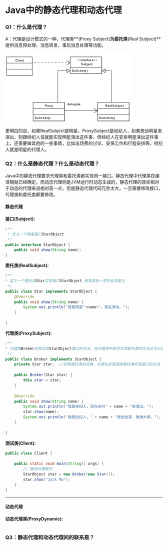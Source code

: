 # Java中的静态代理和动态代理

### Q1：什么是代理？

A：代理是设计模式的一种，代理类**(Proxy Subject)**为委托类**(Real Subject)**提供消息预处理，消息转发，事后消息处理等功能。

![代理模式](代理模式.webp)

更明白的说，如果RealSubject是明星，ProxySubject是经纪人，如果想谈明星来演出，则跟经纪人说就能实现明星演出这件事，但经纪人在安排明星演出这件事上，还需要做其他的一些事情，比如出场费的讨论、安保工作和行程安排等。经纪人就是明星的代理人。



### Q2：什么是静态代理？什么是动态代理？

Java中的静态代理要求代理类和委托类都实现同一接口。静态代理中代理类在编译期就已经确定，而动态代理则是JVM运行时动态生成的，静态代理的效率相对于动态的代理来说相对高一点，但是静态代理代码冗余太大，一旦需要修改接口，代理类和委托类都要修改。

#### **静态代理**

**接口(Subject):**

```Java
/**
 * 定义一个明星接口StarObject
 */
public interface StarObject {
	public void show(String name);
}
```

**委托类(RealSubject):**

```Java
/**
* 定义一个委托类Star实现接口StarObject,使其具有一定的业务能力
 */
public class Star implements StarObject {
	@Override
	public void show(String name) {
		System.out.println("我是明星"+name+"，我在演出。");
	}

}

```

**代理类(ProxySubject):**

```Java
/**
* 代理类Broker同样实现StarObject接口的方法，在代理类中即可实现委托类的方法又可以增加自己想要的方法
 */
public class Broker implements StarObject {
	private Star star;	//实例委托类的对象，方便在后面调用委托类实现接口的方法
	
	public Broker(Star star) {
		this.star = star;
	}

	@Override
	public void show(String name) {
		System.out.println("我是经纪人，现在去叫" + name + "来演出。");
		star.show(name);
        System.out.println("我是经纪人，" + name + "演出结束，谢谢大家。");
	}

}
```

**测试类(Client):**

```java
public class Client {

	public static void main(String[] args) {
		// 静态代理模式
		StarObject star = new Broker(new Star());
		star.show("Jack Ma");
	}
}
```

------

#### 动态代理

**动态代理类(ProxyDynamic):**

```

```



### Q3：静态代理和动态代理间的联系是？

